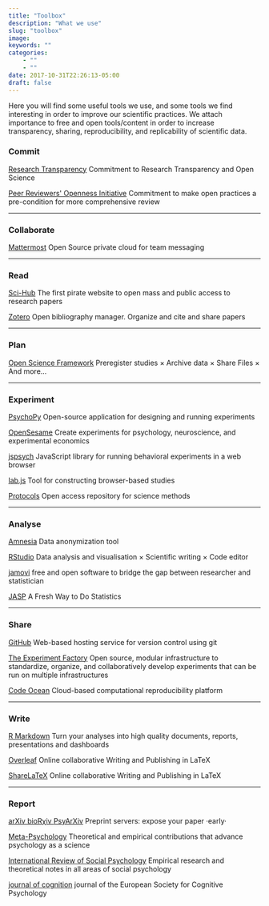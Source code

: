 ```yaml
---
title: "Toolbox"
description: "What we use"
slug: "toolbox"
image:
keywords: ""
categories: 
    - ""
    - ""
date: 2017-10-31T22:26:13-05:00
draft: false
---
```


Here you will find some useful tools we use, and some tools we find interesting in order to improve our scientific practices. We attach importance to free and open tools/content in order to increase transparency, sharing, reproducibility, and replicability of scientific data.

### Commit

<a class="link" href="http://www.researchtransparency.org/" target="_blank">Research Transparency</a> Commitment to Research Transparency and Open Science<br>

<a class="link" href="https://opennessinitiative.org/" target="_blank">
Peer Reviewers' Openness Initiative</a> Commitment to make open practices a pre-condition for more comprehensive review<br>

------------------

### Collaborate

<a class="link" href="https://about.mattermost.com/" target="blank">Mattermost</a>
Open Source private cloud for team messaging<br>

------------------

### Read

<a class="link" href="http://sci-hub.io/" target="_blank">Sci-Hub</a>
The first pirate website to open mass and public access to research papers<br>

<a class="link" href="https://www.zotero.org/" target="blank">Zotero</a>
Open bibliography manager. Organize and cite and share papers<br> 

------------------

### Plan

<a class="link" href="https://osf.io/" target="_blank">Open Science Framework</a>
Preregister studies &#215; Archive data &#215; Share Files &#215; And more...<br>

------------------

### Experiment

<a class="link" href="http://www.psychopy.org/" target="_blank">PsychoPy</a>
Open-source application for designing and running experiments<br>

<a class="link" href="http://osdoc.cogsci.nl/" target="_blank">OpenSesame</a>
Create experiments for psychology, neuroscience, and experimental economics<br>

<a class="link" href="https://www.jspsych.org/" target="_blank">jspsych</a>
JavaScript library for running behavioral experiments in a web browser<br>

<a class="link" href="https://lab.js.org/" target="_blank">lab.js</a>
Tool for constructing browser-based studies<br>

<a class="link" href="https://www.protocols.io/" target="blank">Protocols</a>
Open access repository for science methods<br>

------------------

### Analyse

<a class="link" href="https://amnesia.openaire.eu/" target="blank">Amnesia</a>
Data anonymization tool<br>

<a class="link" href="https://www.rstudio.com/" target="_blank">RStudio</a>
Data analysis and visualisation &#215; Scientific writing &#215; Code editor<br>

<a class="link" href="https://www.jamovi.org/" target="_blank">jamovi</a>
free and open software to bridge the gap between researcher and statistician<br>

<a class="link" href="https://jasp-stats.org/" target="_blank">JASP</a>
A Fresh Way to Do Statistics<br>

------------------

### Share

<a class="link" href="https://github.com/" target="_blank">GitHub</a>
Web-based hosting service for version control using git<br>

<a class="link" href="http://www.expfactory.org/" target="_blank">The Experiment Factory</a>
Open source, modular infrastructure to standardize, organize, and collaboratively develop experiments that can be run on multiple infrastructures<br>

<a class="link" href="https://codeocean.com/" target="_blank">Code Ocean</a>
Cloud-based computational reproducibility platform<br>

------------------

### Write

<a class="link" href="https://rmarkdown.rstudio.com/" target="_blank">R Markdown</a>
Turn your analyses into high quality documents, reports, presentations and dashboards<br>

<a class="link" href="https://www.overleaf.com/" target="_blank">Overleaf</a>
Online collaborative Writing and Publishing in LaTeX<br>

<a class="link" href="https://fr.sharelatex.com/" target="_blank">ShareLaTeX</a>
Online collaborative Writing and Publishing in LaTeX<br>

------------------

### Report

<a class="link" href="https://arxiv.org/" target="_blank">arXiv <a class="link" href="https://www.biorxiv.org/" target="_blank">bioR&#967;iv <a class="link" href="https://psyarxiv.com/" target="_blank">PsyArXiv</a>
Preprint servers: expose your paper ·early·<br>

<a class="link" href="https://open.lnu.se/index.php/metapsychology" target="_blank"> Meta-Psychology</a> Theoretical and empirical contributions that advance psychology as a science<br>

<a class="link" href="https://www.rips-irsp.com/" target="_blank"> International Review of Social Psychology</a> Empirical research and theoretical notes in all areas of social psychology<br>

<a class="link" href="https://www.journalofcognition.org/" target="_blank">journal of cognition</a> journal of the European Society for Cognitive Psychology<br>
